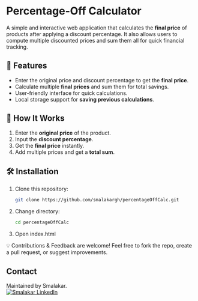 # Percentage-Off Calculator

A simple and interactive web application that calculates the **final price** of products after applying a discount percentage. It also allows users to compute multiple discounted prices and sum them all for quick financial tracking.

## 🚀 Features

- Enter the original price and discount percentage to get the **final price**.
- Calculate multiple **final prices** and sum them for total savings.
- User-friendly interface for quick calculations.
- Local storage support for **saving previous calculations**.

## 📌 How It Works

1. Enter the **original price** of the product.
2. Input the **discount percentage**.
3. Get the **final price** instantly.
4. Add multiple prices and get a **total sum**.

## 🛠 Installation

1. Clone this repository:
   ```sh
   git clone https://github.com/smalakargh/percentageOffCalc.git
2. Change directory:
   ```sh
   cd percentageOffCalc
3. Open index.html


💡 Contributions & Feedback are welcome! Feel free to fork the repo, create a pull request, or suggest improvements.

## Contact
Maintained by Smalakar.  
[![Smalakar LinkedIn](https://img.shields.io/badge/LinkedIn-0077B5)](https://www.linkedin.com/in/supriyomalakar/)
